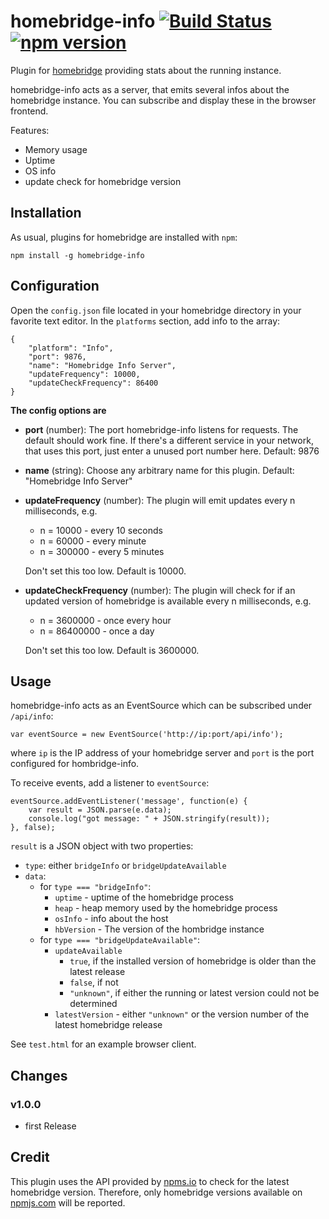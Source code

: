 # homebridge-info [![Build Status](https://travis-ci.org/maplesteve/homebridge-info.svg?branch=master)](https://travis-ci.org/maplesteve/homebridge-info) [![npm version](https://badge.fury.io/js/homebridge-info.svg)](https://badge.fury.io/js/homebridge-info)

Plugin for [homebridge](https://github.com/nfarina/homebridge/) providing stats about the running instance.

homebridge-info acts as a server, that emits several infos about the homebridge instance. You can subscribe and display these in the browser frontend.

Features:
- Memory usage
- Uptime
- OS info
- update check for homebridge version

## Installation
As usual, plugins for homebridge are installed with `npm`:

    npm install -g homebridge-info

## Configuration
Open the `config.json` file located in your homebridge directory in your favorite text editor.
In the `platforms` section, add info to the array:

    {
        "platform": "Info",
        "port": 9876,
        "name": "Homebridge Info Server",
        "updateFrequency": 10000,
        "updateCheckFrequency": 86400
    }

**The config options are**
- **port** (number): The port homebridge-info listens for requests. The default should work fine. If there's a different service in your network, that uses this port, just enter a unused port number here. Default: 9876

- **name** (string): Choose any arbitrary name for this plugin. Default: "Homebridge Info Server"

- **updateFrequency** (number): The plugin will emit updates every n milliseconds, e.g.
    - n = 10000 - every 10 seconds
    - n = 60000 - every minute
    - n = 300000 - every 5 minutes

    Don't set this too low. Default is 10000.

- **updateCheckFrequency** (number): The plugin will check for if an updated version of homebridge is available every n milliseconds, e.g.
    - n = 3600000 - once every hour
    - n = 86400000 - once a day

    Don't set this too low. Default is 3600000.


## Usage
homebridge-info acts as an EventSource which can be subscribed under `/api/info`:

    var eventSource = new EventSource('http://ip:port/api/info');

where `ip` is the IP address of your homebridge server and `port` is the port configured for hombridge-info.

To receive events, add a listener to `eventSource`:

    eventSource.addEventListener('message', function(e) {
        var result = JSON.parse(e.data);
        console.log("got message: " + JSON.stringify(result));
    }, false);

`result` is a JSON object with two properties:
- `type`: either `bridgeInfo` or `bridgeUpdateAvailable`
- `data`:
    - for `type === "bridgeInfo"`:
        - `uptime` - uptime of the homebridge process
        - `heap` - heap memory used by the homebridge process
        - `osInfo` - info about the host
        - `hbVersion` - The version of the hombridge instance
    - for `type === "bridgeUpdateAvailable"`:
        - `updateAvailable`
            - `true`, if the installed version of homebridge is older than the latest release
            - `false`, if not
            - `"unknown"`, if either the running or latest version could not be determined
        - `latestVersion` - either `"unknown"` or the version number of the latest homebridge release

See `test.html` for an example browser client.

## Changes
### v1.0.0
- first Release

## Credit
This plugin uses the API provided by [npms.io](https://npms.io) to check for the latest homebridge version. Therefore, only homebridge versions available on [npmjs.com](https://www.npmjs.com) will be reported.
